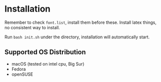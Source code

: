 # Installation

Remember to check `font.list`, install them before these.
Install latex things, no consistent way to install.

Run `bash init.sh` under the directory, installation will automatically start.

## Supported OS Distribution
- macOS (tested on intel cpu, Big Sur)
- Fedora
- openSUSE
